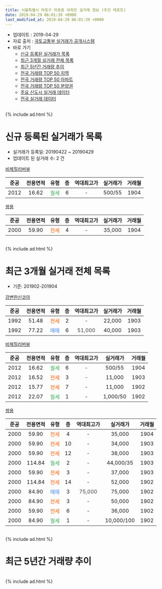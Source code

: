 ```yaml
---
title: 서울특별시 마포구 마포동 아파트 실거래 정보 (주간 레포트)
date: 2019-04-29 06:01:39 +0900
last_modified_at: 2019-04-29 06:01:39 +0900
---
```


* 업데이트 : 2019-04-29
* 자료 출처 : [국토교통부 실거래가 공개시스템](http://rt.molit.go.kr)
* 바로 가기
    * [신규 등록된 실거래가 목록](#신규-등록된-실거래가-목록)
    * [최근 3개월 실거래 전체 목록](#최근-3개월-실거래-전체-목록)
    * [최근 5년간 거래량 추이](#최근-5년간-거래량-추이)
    * [전국 거래량 TOP 50 지역](https://inasie.github.io/apt-trade-info/최근-3개월-전국에서-가장-거래가-많이-발생한-지역)
    * [전국 거래량 TOP 50 아파트](https://inasie.github.io/apt-trade-info/최근-3개월-전국에서-가장-거래가-많이-발생한-아파트)
    * [전국 거래량 TOP 50 분양권](https://inasie.github.io/apt-trade-info/최근-3개월-전국에서-가장-거래가-많이-발생한-분양권)
    * [주요 신도시 실거래 데이터](https://inasie.github.io/apt-trade-info/주요-신도시)
    * [전국 실거래 데이터](https://inasie.github.io/apt-trade-info/전국)
<br>
{% include ad.html %}
<br>

# 신규 등록된 실거래가 목록
* 실거래가 등록일: 20190422 ~ 20190429
* 업데이트 된 실거래 수: 2 건


[비체힐리버뷰](https://search.naver.com/search.naver?query=%EC%84%9C%EC%9A%B8%ED%8A%B9%EB%B3%84%EC%8B%9C+%EB%A7%88%ED%8F%AC%EA%B5%AC+%EB%A7%88%ED%8F%AC%EB%8F%99+%EB%B9%84%EC%B2%B4%ED%9E%90%EB%A6%AC%EB%B2%84%EB%B7%B0)

|준공|전용면적|유형|층|역대최고가|실거래가|거래월|
|:---:|:---:|:---:|:---:|:---:|:---:|:---:|
|2012|16.62|<span style="color:#34a853">월세</span>|6|<span style="color:#444444">-</span>|500/55|1904|

[쌍용](https://search.naver.com/search.naver?query=%EC%84%9C%EC%9A%B8%ED%8A%B9%EB%B3%84%EC%8B%9C+%EB%A7%88%ED%8F%AC%EA%B5%AC+%EB%A7%88%ED%8F%AC%EB%8F%99+%EC%8C%8D%EC%9A%A9)

|준공|전용면적|유형|층|역대최고가|실거래가|거래월|
|:---:|:---:|:---:|:---:|:---:|:---:|:---:|
|2000|59.90|<span style="color:#ff5a00">전세</span>|4|<span style="color:#444444">-</span>|35,000|1904|


<br>
{% include ad.html %}
<br>

# 최근 3개월 실거래 전체 목록
* 기준: 201902-201904


[강변한신코아](https://search.naver.com/search.naver?query=%EC%84%9C%EC%9A%B8%ED%8A%B9%EB%B3%84%EC%8B%9C+%EB%A7%88%ED%8F%AC%EA%B5%AC+%EB%A7%88%ED%8F%AC%EB%8F%99+%EA%B0%95%EB%B3%80%ED%95%9C%EC%8B%A0%EC%BD%94%EC%95%84)

|준공|전용면적|유형|층|역대최고가|실거래가|거래월|
|:---:|:---:|:---:|:---:|:---:|:---:|:---:|
|1992|51.48|<span style="color:#ff5a00">전세</span>|2|<span style="color:#444444">-</span>|22,000|1903|
|1992|77.22|<span style="color:#4285f3">매매</span>|6|<span style="color:#444444">51,000</span>|40,000|1903|

[비체힐리버뷰](https://search.naver.com/search.naver?query=%EC%84%9C%EC%9A%B8%ED%8A%B9%EB%B3%84%EC%8B%9C+%EB%A7%88%ED%8F%AC%EA%B5%AC+%EB%A7%88%ED%8F%AC%EB%8F%99+%EB%B9%84%EC%B2%B4%ED%9E%90%EB%A6%AC%EB%B2%84%EB%B7%B0)

|준공|전용면적|유형|층|역대최고가|실거래가|거래월|
|:---:|:---:|:---:|:---:|:---:|:---:|:---:|
|2012|16.62|<span style="color:#34a853">월세</span>|6|<span style="color:#444444">-</span>|500/55|1904|
|2012|16.52|<span style="color:#ff5a00">전세</span>|3|<span style="color:#444444">-</span>|11,000|1903|
|2012|15.77|<span style="color:#ff5a00">전세</span>|7|<span style="color:#444444">-</span>|11,000|1902|
|2012|22.07|<span style="color:#34a853">월세</span>|1|<span style="color:#444444">-</span>|1,000/50|1902|

[쌍용](https://search.naver.com/search.naver?query=%EC%84%9C%EC%9A%B8%ED%8A%B9%EB%B3%84%EC%8B%9C+%EB%A7%88%ED%8F%AC%EA%B5%AC+%EB%A7%88%ED%8F%AC%EB%8F%99+%EC%8C%8D%EC%9A%A9)

|준공|전용면적|유형|층|역대최고가|실거래가|거래월|
|:---:|:---:|:---:|:---:|:---:|:---:|:---:|
|2000|59.90|<span style="color:#ff5a00">전세</span>|4|<span style="color:#444444">-</span>|35,000|1904|
|2000|59.90|<span style="color:#ff5a00">전세</span>|10|<span style="color:#444444">-</span>|34,000|1903|
|2000|59.90|<span style="color:#ff5a00">전세</span>|12|<span style="color:#444444">-</span>|38,000|1903|
|2000|114.84|<span style="color:#34a853">월세</span>|2|<span style="color:#444444">-</span>|44,000/35|1903|
|2000|59.90|<span style="color:#ff5a00">전세</span>|3|<span style="color:#444444">-</span>|37,000|1903|
|2000|114.84|<span style="color:#ff5a00">전세</span>|14|<span style="color:#444444">-</span>|52,000|1902|
|2000|84.90|<span style="color:#4285f3">매매</span>|3|<span style="color:#444444">75,000</span>|75,000|1902|
|2000|84.90|<span style="color:#ff5a00">전세</span>|3|<span style="color:#444444">-</span>|50,000|1902|
|2000|59.90|<span style="color:#ff5a00">전세</span>|6|<span style="color:#444444">-</span>|36,000|1902|
|2000|84.90|<span style="color:#34a853">월세</span>|1|<span style="color:#444444">-</span>|10,000/100|1902|


<br>
{% include ad.html %}
<br>

# 최근 5년간 거래량 추이


<div style="width:100%;">
    <canvas id="deal_progress" height="200"></canvas>
</div>

<script>
new Chart(document.getElementById("deal_progress"), {
    type: 'line',
    data: {
        labels: ['201404','201405','201406','201407','201408','201409','201410','201411','201412','201501','201502','201503','201504','201505','201506','201507','201508','201509','201510','201511','201512','201601','201602','201603','201604','201605','201606','201607','201608','201609','201610','201611','201612','201701','201702','201703','201704','201705','201706','201707','201708','201709','201710','201711','201712','201801','201802','201803','201804','201805','201806','201807','201808','201809','201810','201811','201812','201901','201902','201903','201904'],
        datasets: [{
            label: '매매',
            pointRadius: 1,
            data: [1, 4, 0, 2, 0, 3, 2, 1, 1, 5, 5, 11, 6, 10, 5, 14, 5, 2, 11, 3, 2, 3, 1, 6, 8, 7, 9, 10, 5, 8, 6, 5, 1, 2, 6, 5, 3, 8, 10, 13, 4, 5, 2, 2, 2, 6, 6, 5, 3, 2, 2, 6, 7, 1, 1, 0, 0, 1, 1, 1, 0],
            borderColor: "rgba(255, 201, 14, 1)",
            backgroundColor: "rgba(255, 201, 14, 0.5)",
            fill: false,
            lineTension: 0
        },{
            label: '전월세',
            pointRadius: 1,
            data: [10, 10, 7, 9, 6, 10, 11, 3, 6, 12, 14, 18, 6, 8, 9, 5, 10, 7, 9, 7, 6, 6, 4, 8, 11, 8, 3, 5, 5, 11, 2, 6, 6, 5, 17, 8, 3, 5, 3, 8, 8, 8, 7, 5, 9, 7, 4, 13, 8, 5, 6, 8, 6, 6, 10, 4, 4, 10, 6, 6, 2],
            borderColor: "rgba(0, 141, 185, 1)",
            backgroundColor: "rgba(0, 141, 185, 0.5)",
            fill: false,
            lineTension: 0
        }
        ]
    },
    options: {
        responsive: true,
        title: {
            display: false
        },
        tooltips: {
            mode: 'index',
            intersect: false
        },
        hover: {
            mode: 'nearest',
            intersect: true
        },
        scales: {
            xAxes: [{
                display: true,
                scaleLabel: {
                    display: true,
                    labelString: '년/월'
                }
            }],
            yAxes: [{
                display: true,
                ticks: {
                    suggestedMin: 0,
                },
                scaleLabel: {
                    display: true,
                    labelString: '실거래 수'
                }
            }]
        }
    }
});

</script>


<br>
{% include ad.html %}
<br>

